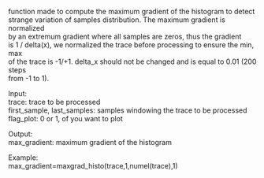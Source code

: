   function made to compute the maximum gradient of the histogram to detect    
  strange variation of samples distribution. The maximum gradient is normalized   
  by an extremum gradient where all samples are zeros, thus the gradient   
  is 1 / delta(x), we normalized the trace before processing to ensure the min, max    
  of the trace is -1/+1. delta_x should not be changed and is equal to 0.01 (200 steps   
  from -1 to 1).   
     
  Input:   
      trace: trace to be processed   
      first_sample, last_samples: samples windowing the trace to be processed   
      flag_plot: 0 or 1, of you want to plot   
         
  Output:   
      max_gradient: maximum gradient of the histogram   
         
  Example:   
      max_gradient=maxgrad_histo(trace,1,numel(trace),1)   
